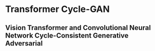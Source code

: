 # Transformer Cycle-GAN
## Vision Transformer and Convolutional Neural Network Cycle-Consistent Generative Adversarial

